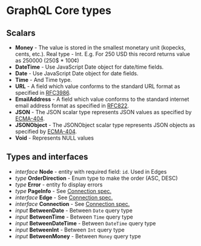 # GraphQL Core types

## Scalars

 - **Money** - The value is stored in the smallest monetary unit (kopecks, cents, etc.). Real type - Int. E.g. For 250 USD this record returns value as 250000 (250$ * 100¢)
 - **DateTime** - Use JavaScript Date object for date/time fields.
 - **Date** - Use JavaScript Date object for date fields.
 - **Time** - And Time type.
 - **URL** - A field which value conforms to the standard URL format as specified in [RFC3986](https://www.ietf.org/rfc/rfc3986.txt).
 - **EmailAddress** - A field which value conforms to the standard internet email address format as specified in [RFC822](https://www.w3.org/Protocols/rfc822/).
 - **JSON** - The JSON scalar type represents JSON values as specified by [ECMA-404](http://www.ecma-international.org/publications/files/ECMA-ST/ECMA-404.pdf).
 - **JSONObject** - The JSONObject scalar type represents JSON objects as specified by [ECMA-404](http://www.ecma-international.org/publications/files/ECMA-ST/ECMA-404.pdf).
 - **Void** - Represents NULL values

## Types and interfaces

 - *interface* **Node** - entity with required field: `id`. Used in Edges
 - *type* **OrderDirection** - Enum type to make the order (ASC, DESC)
 - *type* **Error** - entity fo display errors
 - *type* **PageInfo** - See [Connection spec.](https://relay.dev/graphql/connections.htm)
 - *interface* **Edge** - See [Connection spec.](https://relay.dev/graphql/connections.htm)
 - *interface* **Connection** - See [Connection spec.](https://relay.dev/graphql/connections.htm)
 - *input* **BetweenDate** - Between `Date` query type
 - *input* **BetweenTime** - Between `Time` query type
 - *input* **BetweenDateTime** - Between `DateTime` query type
 - *input* **BetweenInt** - Between `Int` query type
 - *input* **BetweenMoney** - Between `Money` query type
